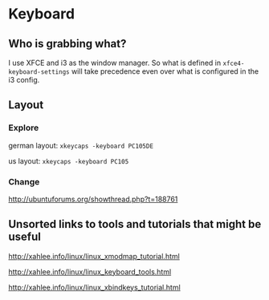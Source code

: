 # Keyboard

## Who is grabbing what?

I use XFCE and i3 as the window manager. So what is defined in `xfce4-keyboard-settings` will take precedence even over what is configured in the i3 config. 

## Layout

### Explore

german layout: `xkeycaps -keyboard PC105DE`

us layout: `xkeycaps -keyboard PC105`

### Change

http://ubuntuforums.org/showthread.php?t=188761

## Unsorted links to tools and tutorials that might be useful

http://xahlee.info/linux/linux_xmodmap_tutorial.html

http://xahlee.info/linux/linux_keyboard_tools.html

http://xahlee.info/linux/linux_xbindkeys_tutorial.html

